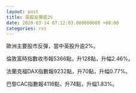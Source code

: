 ```yaml
---
layout: post
title: 英股反彈逾2%
date: 2020-03-14 07:12:03.000000000 +08:00
categories: rss
---
```


歐洲主要股市反彈，當中英股升逾2%。

倫敦富時指數收市報5366點，升128點，升幅2.46%。

法蘭克福DAX指數報9232點，升70點，升幅0.77%。

巴黎CAC指數報4118點，升74點，升幅1.83%。
